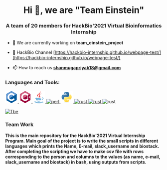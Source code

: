 <h1 align="center">Hi 👋, we are "Team Einstein"</h1>
<h3 align="center">A team of 20 members for HackBio'2021 Virtual Bioinformatics Internship</h3>

- 🔭 We are currently working on **team_einstein_project**

- 👯 HackBio Channel [https://hackbio-internship.github.io/webpage-test/](https://hackbio-internship.github.io/webpage-test/)

- 📫 How to reach us **shanmugapriyab18@gmail.com**


<h3 align="left">Languages and Tools:</h3>
<p align="left"> <a href="https://www.cprogramming.com/" target="_blank"> <img src="https://raw.githubusercontent.com/devicons/devicon/master/icons/c/c-original.svg" alt="c" width="40" height="40"/> </a> <a href="https://www.w3schools.com/cpp/" target="_blank"> <img src="https://raw.githubusercontent.com/devicons/devicon/master/icons/cplusplus/cplusplus-original.svg" alt="cplusplus" width="40" height="40"/> </a> <a href="https://www.java.com" target="_blank"> <img src="https://raw.githubusercontent.com/devicons/devicon/master/icons/java/java-original.svg" alt="java" width="40" height="40"/> </a> <a href="https://www.perl.org/" target="_blank"> <img src="https://api.iconify.design/logos-perl.svg" alt="perl" width="40" height="40"/> </a> <a href="https://www.python.org" target="_blank"> <img src="https://raw.githubusercontent.com/devicons/devicon/master/icons/python/python-original.svg" alt="python" width="40" height="40"/> </a> <a href="https://www.r-project.org/" target="_blank"> <img src="https://www.r-project.org/Rlogo.png" alt="rust" width="40" height="40"/> </a> <a href="https://julialang.org/" target="_blank"> <img src="https://julialang.org/assets/infra/logo.svg" alt="rust" width="40" height="40"/> </a> <img src="https://encrypted-tbn0.gstatic.com/images?q=tbn:ANd9GcSTwYYCHhZCUi7kRer-CORXv86xHcucfITz5A&usqp=CAU" alt="rust" width="40" height="40"/> </a></p> </p>
<p3><a href=""><img align="center" src="src="https://camo.githubusercontent.com/c58e07fb34a45fd051183258b5860608dd86ac98dd151d0522e0575966082b88/68747470733a2f2f63646e2e6a7364656c6976722e6e65742f6e706d2f73696d706c652d69636f6e7340332e302e312f69636f6e732f747769747465722e737667"" alt="Tbe" height="20"
    height: "20" data-canonical-src="https://cdn.jsdelivr.net/npm/simple-icons@3.0.1/icons/twitter.svg" style="max-width:100%;"></p3></a>


### Team Work
**This is the main repository for the HackBio'2021 Virtual Internship Program. Main goal of the project is to write the small scripts in different languages which prints the Name, E-mail, slack_username and biostack. After completing the scripting we have to make csv file with rows corresponding to the person and columns to the values (as name, e-mail, slack_username and biostack) in bash, using outputs from scripts.**
